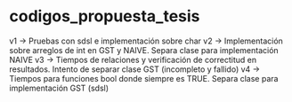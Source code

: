 # codigos_propuesta_tesis
v1 -> Pruebas con sdsl e implementación sobre char
v2 -> Implementación sobre arreglos de int en GST y NAIVE. Separa clase para implementación NAIVE
v3 -> Tiempos de relaciones y verificación de correctitud en resultados. Intento de separar clase GST (incompleto y fallido)
v4 -> Tiempos para funciones bool donde siempre es TRUE. Separa clase para implementación GST (sdsl)
